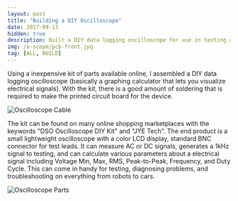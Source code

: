 ```yaml
---
layout: post
title: "Building a DIY Oscilloscope"
date: 2017-09-13
hidden: true
description: Built a DIY data logging oscilloscope for use in testing and troubleshooting electronics.
img: /o-scope/pcb-front.jpg
tag: [ALL, BUILD]
---
```


Using a inexpensive kit of parts available online, I assembled a DIY data logging oscilloscope (basically a graphing calculator that lets you visualize electrical signals). With the kit, there is a good amount of soldering that is required to make the printed circuit board for the device.

![Oscilloscope Cable](http://wbenb.github.io/assets/img/o-scope/cable.jpg)

The kit can be found on many online shopping marketplaces with the keywords "DSO Oscilloscope DIY Kit" and "JYE Tech". The end product is a small lightweight oscilloscope with a color LCD display, standard BNC connector for test leads. It can measure AC or DC signals, generates a 1kHz signal to testing, and can calculate various parameters about a electrical signal including Voltage Min, Max, RMS, Peak-to-Peak, Frequency, and Duty Cycle. This can come in handy for testing, diagnosing problems, and troubleshooting on everything from robots to cars.

![Oscilloscope Parts](http://wbenb.github.io/assets/img/o-scope/o-scope.jpg)
